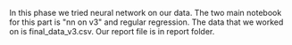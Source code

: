In this phase we tried neural network on our data. The two main notebook for this part is "nn on v3" and regular regression. The data that we worked on is final_data_v3.csv. Our report file is in report folder. 
